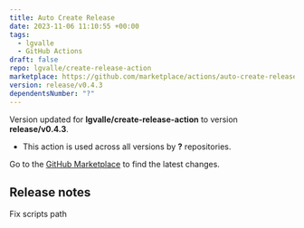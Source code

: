 ```yaml
---
title: Auto Create Release
date: 2023-11-06 11:10:55 +00:00
tags:
  - lgvalle
  - GitHub Actions
draft: false
repo: lgvalle/create-release-action
marketplace: https://github.com/marketplace/actions/auto-create-release
version: release/v0.4.3
dependentsNumber: "?"
---
```



Version updated for **lgvalle/create-release-action** to version **release/v0.4.3**.
- This action is used across all versions by **?** repositories.

Go to the [GitHub Marketplace](https://github.com/marketplace/actions/auto-create-release) to find the latest changes.

## Release notes

Fix scripts path
